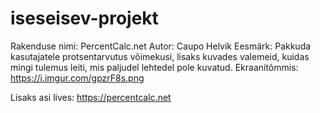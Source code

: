 # iseseisev-projekt

Rakenduse nimi: PercentCalc.net
Autor: Caupo Helvik
Eesmärk: Pakkuda kasutajatele protsentarvutus võimekusi, lisaks kuvades valemeid, kuidas mingi tulemus leiti, mis paljudel lehtedel pole kuvatud.
Ekraanitõmmis: https://i.imgur.com/gpzrF8s.png

Lisaks asi lives: https://percentcalc.net